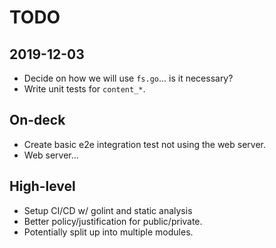 # TODO

## 2019-12-03

- Decide on how we will use `fs.go`... is it necessary?
- Write unit tests for `content_*`.

## On-deck

- Create basic e2e integration test not using the web server.
- Web server...

## High-level

- Setup CI/CD w/ golint and static analysis
- Better policy/justification for public/private.
- Potentially split up into multiple modules.
